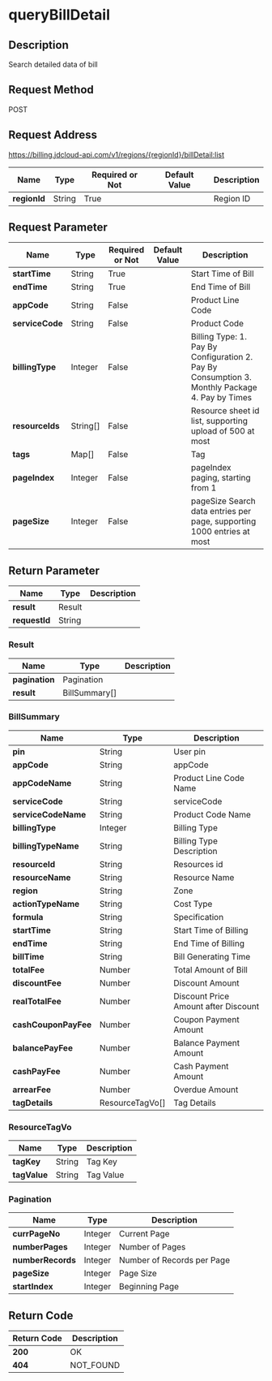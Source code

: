 # queryBillDetail


## Description
Search detailed data of bill

## Request Method
POST

## Request Address
https://billing.jdcloud-api.com/v1/regions/{regionId}/billDetail:list

|Name|Type|Required or Not|Default Value|Description|
|---|---|---|---|---|
|**regionId**|String|True| |Region ID|

## Request Parameter
|Name|Type|Required or Not|Default Value|Description|
|---|---|---|---|---|
|**startTime**|String|True| |Start Time of Bill|
|**endTime**|String|True| |End Time of Bill|
|**appCode**|String|False| |Product Line Code|
|**serviceCode**|String|False| |Product Code|
|**billingType**|Integer|False| |Billing Type: 1. Pay By Configuration 2. Pay By Consumption 3. Monthly Package 4. Pay by Times|
|**resourceIds**|String[]|False| |Resource sheet id list, supporting upload of 500 at most|
|**tags**|Map[]|False| |Tag|
|**pageIndex**|Integer|False| |pageIndex paging, starting from 1|
|**pageSize**|Integer|False| |pageSize Search data entries per page, supporting 1000 entries at most|


## Return Parameter
|Name|Type|Description|
|---|---|---|
|**result**|Result| |
|**requestId**|String| |

### Result
|Name|Type|Description|
|---|---|---|
|**pagination**|Pagination| |
|**result**|BillSummary[]| |
### BillSummary
|Name|Type|Description|
|---|---|---|
|**pin**|String|User pin|
|**appCode**|String|appCode|
|**appCodeName**|String|Product Line Code Name|
|**serviceCode**|String|serviceCode|
|**serviceCodeName**|String|Product Code Name|
|**billingType**|Integer|Billing Type|
|**billingTypeName**|String|Billing Type Description|
|**resourceId**|String|Resources id|
|**resourceName**|String|Resource Name|
|**region**|String|Zone|
|**actionTypeName**|String|Cost Type|
|**formula**|String|Specification|
|**startTime**|String|Start Time of Billing|
|**endTime**|String|End Time of Billing|
|**billTime**|String|Bill Generating Time|
|**totalFee**|Number|Total Amount of Bill|
|**discountFee**|Number|Discount Amount|
|**realTotalFee**|Number|Discount Price Amount after Discount|
|**cashCouponPayFee**|Number|Coupon Payment Amount|
|**balancePayFee**|Number|Balance Payment Amount|
|**cashPayFee**|Number|Cash Payment Amount|
|**arrearFee**|Number|Overdue Amount|
|**tagDetails**|ResourceTagVo[]|Tag Details|
### ResourceTagVo
|Name|Type|Description|
|---|---|---|
|**tagKey**|String|Tag Key|
|**tagValue**|String|Tag Value|
### Pagination
|Name|Type|Description|
|---|---|---|
|**currPageNo**|Integer|Current Page|
|**numberPages**|Integer|Number of Pages|
|**numberRecords**|Integer|Number of Records per Page|
|**pageSize**|Integer|Page Size|
|**startIndex**|Integer|Beginning Page|

## Return Code
|Return Code|Description|
|---|---|
|**200**|OK|
|**404**|NOT_FOUND|
